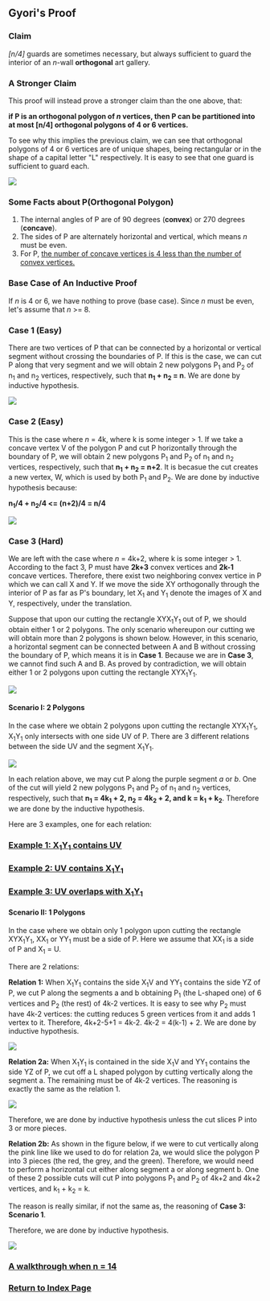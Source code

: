 ## Gyori's Proof

### Claim
*[n/4]* guards are sometimes necessary, but always sufficient to guard the interior of an *n*-wall **orthogonal** art gallery. 

### A Stronger Claim 
This proof will instead prove a stronger claim than the one above, that:    

**if P is an orthogonal polygon of *n* vertices, then P can be partitioned into at most [n/4] orthogonal polygons of 4 or 6 vertices.** 

To see why this implies the previous claim, we can see that orthogonal polygons of 4 or 6 vertices are of unique shapes, being rectangular or in the shape of a capital letter "L" respectively. It is easy to see that one guard is sufficient to guard each. 

![](/img/img1.jpg)

### Some Facts about P(Orthogonal Polygon)
1. The internal angles of P are of 90 degrees (**convex**) or 270 degrees (**concave**). 
2. The sides of P are alternately horizontal and vertical, which means *n* must be even. 
3. For P, [the number of concave vertices is 4 less than the number of convex vertices.](/convexity.md)

### Base Case of An Inductive Proof 
If *n* is 4 or 6, we have nothing to prove (base case). Since *n* must be even, let's assume that *n* >= 8. 

### Case 1 (Easy) 
There are two vertices of P that can be connected by a horizontal or vertical segment without crossing the boundaries of P. If this is the case, we can cut P along that very segment and we will obtain 2 new polygons P<sub>1</sub> and P<sub>2</sub> of n<sub>1</sub> and n<sub>2</sub> vertices, respectively, such that **n<sub>1</sub> + n<sub>2</sub> = n**. We are done by inductive hypothesis. 

![](/img/img2.jpg)

### Case 2 (Easy) 
This is the case where *n* = 4k, where k is some integer > 1. If we take a concave vertex V of the polygon P and cut P horizontally through the boundary of P, we will obtain 2 new polygons P<sub>1</sub> and P<sub>2</sub> of n<sub>1</sub> and n<sub>2</sub> vertices, respectively, such that **n<sub>1</sub> + n<sub>2</sub> = n+2**. It is becasue the cut creates a new vertex, W, which is used by both P<sub>1</sub> and P<sub>2</sub>. We are done by inductive hypothesis because: 

**n<sub>1</sub>/4 + n<sub>2</sub>/4 <= (n+2)/4 = n/4** 

![](/img/img3.jpg)

### Case 3 (Hard) 
We are left with the case where *n* = 4k+2, where k is some integer > 1. According to the fact 3, P must have **2k+3** convex vertices and **2k-1** concave vertices. Therefore, there exist two neighboring convex vertice in P which we can call X and Y. If we move the side XY orthogonally through the interior of P as far as P's boundary, let X<sub>1</sub> and Y<sub>1</sub> denote the images of X and Y, respectively, under the translation. 

Suppose that upon our cutting the rectangle XYX<sub>1</sub>Y<sub>1</sub> out of P, we should obtain either 1 or 2 polygons. The only scenario whereupon our cutting we will obtain more than 2 polygons is shown below. However, in this scenario, a horizontal segment can be connected between A and B without crossing the boundary of P, which means it is in **Case 1**. Because we are in **Case 3**, we cannot find such A and B. As proved by contradiction, we will obtain either 1 or 2 polygons upon cutting the rectangle XYX<sub>1</sub>Y<sub>1</sub>. 

![](/img/img4.jpg) 


#### Scenario I: 2 Polygons
In the case where we obtain 2 polygons upon cutting the rectangle XYX<sub>1</sub>Y<sub>1</sub>, X<sub>1</sub>Y<sub>1</sub> only intersects with one side UV of P. There are 3 different relations between the side UV and the segment X<sub>1</sub>Y<sub>1</sub>. 

![](/img/img5.jpg)

In each relation above, we may cut P along the purple segment *a* or *b*. One of the cut will yield 2 new polygons P<sub>1</sub> and P<sub>2</sub> of n<sub>1</sub> and n<sub>2</sub> vertices, respectively, such that **n<sub>1</sub> = 4k<sub>1</sub> + 2, n<sub>2</sub> = 4k<sub>2</sub> + 2, and k = k<sub>1</sub> + k<sub>2</sub>**. Therefore we are done by the inductive hypothesis. 

Here are 3 examples, one for each relation: 

### [Example 1: X<sub>1</sub>Y<sub>1</sub> contains UV](/2PolygonsEx1.md)

### [Example 2: UV contains X<sub>1</sub>Y<sub>1</sub>](/2PolygonsEx2.md)

### [Example 3: UV overlaps with X<sub>1</sub>Y<sub>1</sub>](/2PolygonsEx3.md)

#### Scenario II: 1 Polygons

In the case where we obtain only 1 polygon upon cutting the rectangle XYX<sub>1</sub>Y<sub>1</sub>, XX<sub>1</sub> or YY<sub>1</sub> must be a side of P. Here we assume that XX<sub>1</sub> is a side of P and X<sub>1</sub> = U. 

There are 2 relations:

**Relation 1:** When X<sub>1</sub>Y<sub>1</sub> contains the side X<sub>1</sub>V and YY<sub>1</sub> contains the side YZ of P, we cut P along the segments a and b obtaining P<sub>1</sub> (the L-shaped one) of 6 vertices and P<sub>2</sub> (the rest) of 4k-2 vertices. It is easy to see why P<sub>2</sub> must have 4k-2 vertices: the cutting reduces 5 green vertices from it and adds 1 vertex to it. Therefore, 4k+2-5+1 = 4k-2. 4k-2 = 4(k-1) + 2. We are done by inductive hypothesis. 

![](/img/img15.jpg)

**Relation 2a:** When X<sub>1</sub>Y<sub>1</sub> is contained in the side X<sub>1</sub>V and YY<sub>1</sub> contains the side YZ of P, we cut off a L shaped polygon by cutting vertically along the segment a. The remaining must be of 4k-2 vertices. The reasoning is exactly the same as the relation 1. 

![](/img/img19.jpg)

Therefore, we are done by inductive hypothesis unless the cut slices P into 3 or more pieces. 

**Relation 2b:** As shown in the figure below, if we were to cut vertically along the pink line like we used to do for relation 2a, we would slice the polygon P into 3 pieces (the red, the grey, and the green). Therefore, we would need to perform a horizontal cut either along segment a or along segment b. One of these 2 possible cuts will cut P into polygons P<sub>1</sub> and P<sub>2</sub> of 4k+2 and 4k+2 vertices, and k<sub>1</sub> + k<sub>2</sub> = k. 

The reason is really similar, if not the same as, the reasoning of  **Case 3: Scenario 1**. 

Therefore, we are done by inductive hypothesis. 

![](/img/img20.jpg)

### [A walkthrough when n = 14](/walkthrough.md)

### [Return to Index Page](/CS3943)



